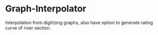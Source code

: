 # Graph-Interpolator
Interpolation from digitizing graphs, also have option to generate rating curve of river section.
